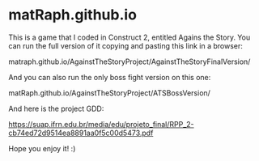 # matRaph.github.io
This is a game that I coded in Construct 2, entitled Agains the Story.
You can run the full version of it copying and pasting this link in a browser:  

matraph.github.io/AgainstTheStoryProject/AgainstTheStoryFinalVersion/  

And you can also run the only boss fight version on this one:  

matRaph.github.io/AgainstTheStoryProject/ATSBossVersion/  

And here is the project GDD:  

https://suap.ifrn.edu.br/media/edu/projeto_final/RPP_2-cb74ed72d9514ea8891aa0f5c00d5473.pdf  


Hope you enjoy it! :)
